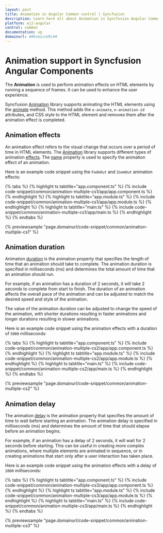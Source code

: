 ```yaml
---
layout: post
title: Animation in Angular Common control | Syncfusion
description: Learn here all about Animation in Syncfusion Angular Common control of Syncfusion Essential JS 2 and more.
platform: ej2-angular
control: common
documentation: ug
domainurl: ##DomainURL##
---
```


# Animation support in Syncfusion Angular Components

The **Animation** is used to perform animation effects on HTML elements by running a sequence of frames. It can be used to enhance the user experience.

Syncfusion [Animation](https://ej2.syncfusion.com/documentation/api/base/animation/) library supports animating the HTML elements using the [animate](https://ej2.syncfusion.com/documentation/api/base/animation/#animate) method. This method adds the `e-animate`, `e-animation-id` attributes, and CSS style to the HTML element and removes them after the animation effect is completed.

## Animation effects

An animation effect refers to the visual change that occurs over a period of time in HTML elements. The [Animation](https://ej2.syncfusion.com/documentation/api/base/animation/) library supports different types of animation [effects](https://ej2.syncfusion.com/documentation/api/base/effect/#effect). The [name](https://ej2.syncfusion.com/documentation/api/base/animation/#name) property is used to specify the animation effect of an animation.

Here is an example code snippet using the `FadeOut` and `ZoomOut` animation effects:

{% tabs %}
{% highlight ts tabtitle="app.component.ts" %}
{% include code-snippet/common/animation-multiple-cs1/app/app.component.ts %}
{% endhighlight %}
{% highlight ts tabtitle="app.module.ts" %}
{% include code-snippet/common/animation-multiple-cs1/app/app.module.ts %}
{% endhighlight %}
{% highlight ts tabtitle="main.ts" %}
{% include code-snippet/common/animation-multiple-cs1/app/main.ts %}
{% endhighlight %}
{% endtabs %}
  
{% previewsample "page.domainurl/code-snippet/common/animation-multiple-cs1" %}

## Animation duration

Animation [duration](https://ej2.syncfusion.com/documentation/api/base/animation/#duration) is the animation property that specifies the length of time that an animation should take to complete. The animation duration is specified in milliseconds (ms) and determines the total amount of time that an animation should run.

For example, if an animation has a duration of 2 seconds, it will take 2 seconds to complete from start to finish. The duration of an animation affects the overall pace of the animation and can be adjusted to match the desired speed and style of the animation.

The value of the animation duration can be adjusted to change the speed of the animation, with shorter durations resulting in faster animations and longer durations resulting in slower animations.

Here is an example code snippet using the animation effects with a duration of `5000` milliseconds:

{% tabs %}
{% highlight ts tabtitle="app.component.ts" %}
{% include code-snippet/common/animation-multiple-cs2/app/app.component.ts %}
{% endhighlight %}
{% highlight ts tabtitle="app.module.ts" %}
{% include code-snippet/common/animation-multiple-cs2/app/app.module.ts %}
{% endhighlight %}
{% highlight ts tabtitle="main.ts" %}
{% include code-snippet/common/animation-multiple-cs2/app/main.ts %}
{% endhighlight %}
{% endtabs %}
  
{% previewsample "page.domainurl/code-snippet/common/animation-multiple-cs2" %}

## Animation delay

The animation [delay](https://ej2.syncfusion.com/documentation/api/base/animation/#delay) is the animation property that specifies the amount of time to wait before starting an animation. The animation delay is specified in milliseconds (ms) and determines the amount of time that should elapse before an animation begins.

For example, if an animation has a delay of 2 seconds, it will wait for 2 seconds before starting. This can be useful in creating more complex animations, where multiple elements are animated in sequence, or in creating animations that start only after a user interaction has taken place.

Here is an example code snippet using the animation effects with a delay of `2000` milliseconds:

{% tabs %}
{% highlight ts tabtitle="app.component.ts" %}
{% include code-snippet/common/animation-multiple-cs3/app/app.component.ts %}
{% endhighlight %}
{% highlight ts tabtitle="app.module.ts" %}
{% include code-snippet/common/animation-multiple-cs3/app/app.module.ts %}
{% endhighlight %}
{% highlight ts tabtitle="main.ts" %}
{% include code-snippet/common/animation-multiple-cs3/app/main.ts %}
{% endhighlight %}
{% endtabs %}
  
{% previewsample "page.domainurl/code-snippet/common/animation-multiple-cs3" %}